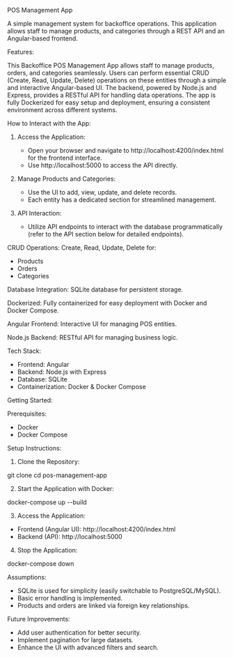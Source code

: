 POS Management App

A simple management system for backoffice operations. This application allows staff to manage products, and categories through a REST API and an Angular-based frontend.

Features:

This Backoffice POS Management App allows staff to manage products, orders, and categories seamlessly. Users can perform essential CRUD (Create, Read, Update, Delete) operations on these entities through a simple and interactive Angular-based UI. The backend, powered by Node.js and Express, provides a RESTful API for handling data operations. The app is fully Dockerized for easy setup and deployment, ensuring a consistent environment across different systems.

How to Interact with the App:

1. Access the Application:
   - Open your browser and navigate to http://localhost:4200/index.html for the frontend interface.
   - Use http://localhost:5000 to access the API directly.

2. Manage Products and Categories:
   - Use the UI to add, view, update, and delete records.
   - Each entity has a dedicated section for streamlined management.

3. API Interaction:
   - Utilize API endpoints to interact with the database programmatically (refer to the API section below for detailed endpoints).

CRUD Operations: Create, Read, Update, Delete for:
- Products
- Orders
- Categories

Database Integration: SQLite database for persistent storage.

Dockerized: Fully containerized for easy deployment with Docker and Docker Compose.

Angular Frontend: Interactive UI for managing POS entities.

Node.js Backend: RESTful API for managing business logic.

Tech Stack:

- Frontend: Angular
- Backend: Node.js with Express
- Database: SQLite
- Containerization: Docker & Docker Compose

Getting Started:

Prerequisites:

- Docker
- Docker Compose

Setup Instructions:

1. Clone the Repository:

git clone <your-repo-url>
cd pos-management-app

2. Start the Application with Docker:

docker-compose up --build

3. Access the Application:

- Frontend (Angular UI): http://localhost:4200/index.html
- Backend (API): http://localhost:5000

4. Stop the Application:

docker-compose down

Assumptions:

- SQLite is used for simplicity (easily switchable to PostgreSQL/MySQL).
- Basic error handling is implemented.
- Products and orders are linked via foreign key relationships.

Future Improvements:

- Add user authentication for better security.
- Implement pagination for large datasets.
- Enhance the UI with advanced filters and search.
